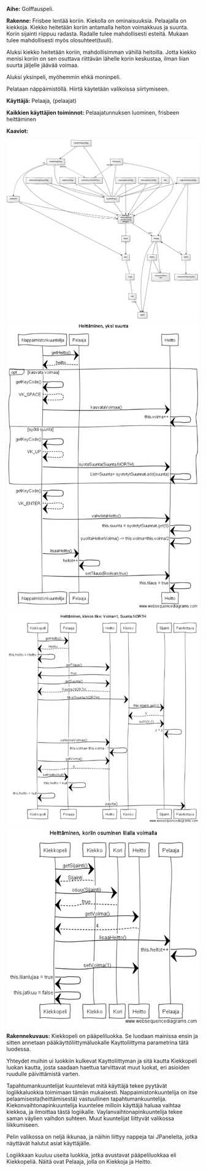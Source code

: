 **Aihe:** Golffauspeli. 

**Rakenne:** Frisbee lentää koriin.
Kiekolla on ominaisuuksia. Pelaajalla on kiekkoja. Kiekko heitetään koriin antamalla heiton voimakkuus ja suunta. Korin sijainti riippuu radasta. Radalle tulee mahdollisesti esteitä. Mukaan tulee mahdollisesti myös olosuhteet(tuuli).

Aluksi kiekko heitetään koriin, mahdollisimman vähillä heitoilla. Jotta kiekko menisi koriin on sen osuttava riittävän lähelle korin keskustaa, ilman liian suurta jäljelle jäävää voimaa.

Aluksi yksinpeli, myöhemmin ehkä moninpeli.

Pelataan näppäimistöllä. Hiirtä käytetään valikoissa siirtymiseen.

**Käyttäjä:** Pelaaja, (pelaajat)

**Kaikkien käyttäjien toiminnot:** Pelaajatunnuksen luominen, frisbeen heittäminen

**Kaaviot:** 

![Luokkakaavio](Kaaviot/luokkakaavio.png)
![Sekvenssikaavio: Nappaimistonkuuntelija](Kaaviot/Sekvenssikaaviot/heitto_yksi_suunta.png)
![Sekvenssikaavio: Kiekkopeli actionevent](Kaaviot/Sekvenssikaaviot/Kiekkopeli_Actionevent_Voima1.png)
![Sekvenssikaavio: Kiekkopeli osuu koriin liialla voimalla](Kaaviot/Sekvenssikaaviot/osuuKoriinLiikaaVoimaa.png)

**Rakennekuvaus:**
Kiekkopeli on pääpeliluokka. Se luodaan mainissa ensin ja sitten annetaan pääkäyttöliittymäluokalle Kayttoliittyma parametrina tätä luodessa.

Yhteydet muihin ui luokkiin kulkevat Kayttoliittyman ja sitä kautta Kiekkopeli luokan kautta, josta saadaan haettua tarvittavat muut luokat, eri asioiden ruudulle päivittämistä varten.

Tapahtumankuuntelijat kuuntelevat mitä käyttäjä tekee pyytävät logiikkaluokkia toimimaan tämän mukaisesti. Nappaimistonkuuntelija on itse pelaamisesta(heittämisestä) vastuullinen tapahtumankuuntelija. Kiekonvaihtonapinkuuntelija kuuntelee milloin käyttäjä haluaa vaihtaa kiekkoa, ja ilmoittaa tästä logiikalle. Vaylanvaihtonapinkuuntelija tekee saman väylien vaihdon suhteen. Muut kuuntelijat liittyvät valikossa liikkumiseen.

Pelin valikossa on neljä ikkunaa, ja näihin liittyy nappeja tai JPaneleita, jotka näyttävät halutut asiat käyttäjälle.

Logiikkaan kuuluu useita luokkia, jotka avustavat pääpeliluokkaa eli Kiekkopeliä. Näitä ovat Pelaaja, jolla on Kiekkoja ja Heitto.
